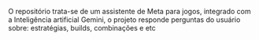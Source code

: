 O repositório trata-se de um assistente
de Meta para jogos, integrado
com a Inteligência artificial Gemini,
o projeto responde perguntas do usuário
sobre:
estratégias,
builds,
combinações e etc
